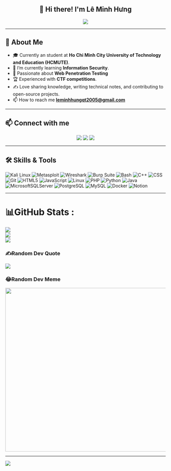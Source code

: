 <h2 align="center">👋 Hi there! I'm <b>Lê Minh Hưng</b></h2>
<p align="center">
  <a href="https://github.com/DenverCoder1/readme-typing-svg">
    <img src="https://readme-typing-svg.herokuapp.com?font=Time+New+Roman&color=cyan&size=25&center=true&vCenter=true&width=600&height=100&lines=Welcome+to+my+GitHub;HCMUTE+Student;Active+Learner+%26+Researcher;Dream:Web+Pentester">
  </a>
</p>

---

## 🌟 About Me  
- 🎓 Currently an student at **Ho Chi Minh City University of Technology and Education (HCMUTE)**.  
- 🌱 I’m currently learning **Information Security**.  
- 🤖 Passionate about **Web Penetration Testing**
- 🏆 Experienced with **CTF competitions**.  
- ✍️ Love sharing knowledge, writing technical notes, and contributing to open-source projects.  
- 📫 How to reach me **leminhhungqt2005@gmail.com**

---

## 📫 Connect with me
<p align="center">
  <a href="https://www.facebook.com/minh.hung.170532"><img src="https://img.icons8.com/fluent/48/000000/facebook-new.png"/></a>
  <a href="https://github.com/leminhhung2005"><img src="https://img.icons8.com/fluent/48/000000/github.png"/></a>
  <a href="mailto:leminhhungqt2005t@gmail.com"><img src="https://img.icons8.com/fluent/48/000000/mailing.png"/></a>
</p>

---

## 🛠️ Skills & Tools
![Kali Linux](https://img.shields.io/badge/-Kali_Linux-557C94?style=flat-square&logo=kali-linux&logoColor=white)
![Metasploit](https://img.shields.io/badge/-Metasploit-E34F26?style=flat-square&logo=metasploit&logoColor=white)
![Wireshark](https://img.shields.io/badge/-Wireshark-1679A7?style=flat-square&logo=wireshark&logoColor=white)
![Burp Suite](https://img.shields.io/badge/-Burp_Suite-FF6347?style=flat-square&logo=burp-suite&logoColor=white)
![Bash](https://img.shields.io/badge/-Bash-4EAA25?style=flat-square&logo=gnu-bash&logoColor=white)
![C++](https://img.shields.io/badge/-C++-00599C?style=flat-square&logo=c%2B%2B&logoColor=white)
![CSS](https://img.shields.io/badge/-CSS-1572B6?style=flat-square&logo=css3&logoColor=white)
![Git](https://img.shields.io/badge/-Git-F05032?style=flat-square&logo=git&logoColor=white)
![HTML5](https://img.shields.io/badge/-HTML5-E34F26?style=flat-square&logo=html5&logoColor=white)
![JavaScript](https://img.shields.io/badge/-JavaScript-F7DF1E?style=flat-square&logo=javascript&logoColor=black)
![Linux](https://img.shields.io/badge/-Linux-FCC624?style=flat-square&logo=linux&logoColor=black)
![PHP](https://img.shields.io/badge/-PHP-777BB4?style=flat-square&logo=php&logoColor=white)
![Python](https://img.shields.io/badge/-Python-3776AB?style=flat-square&logo=python&logoColor=white)
![Java](https://img.shields.io/badge/java-%23ED8B00.svg?style=flat&logo=java&logoColor=white)
![MicrosoftSQLServer](https://img.shields.io/badge/Microsoft%20SQL%20Sever-CC2927?style=flat&logo=microsoft%20sql%20server&logoColor=white)
![PostgreSQL](https://img.shields.io/badge/-PostgreSQL-336791?style=flat-square&logo=postgresql&logoColor=white)
![MySQL](https://img.shields.io/badge/-MySQL-4479A1?style=flat-square&logo=mysql&logoColor=white)
![Docker](https://img.shields.io/badge/docker-%230db7ed.svg?style=flat&logo=docker&logoColor=white) 
![Notion](https://img.shields.io/badge/Notion-%23000000.svg?style=flat&logo=notion&logoColor=white)

---


# 📊GitHub Stats :
![](https://github-readme-stats.vercel.app/api?username=leminhhung2005&theme=default&hide_border=true&include_all_commits=false&count_private=false)<br/>
![](https://github-readme-streak-stats.herokuapp.com/?user=leminhhung2005&theme=default&hide_border=true)<br/>
![](https://github-readme-stats.vercel.app/api/top-langs/?username=leminhhung2005&theme=default&hide_border=true&include_all_commits=false&count_private=false&layout=compact)

### ✍️Random Dev Quote
![](https://quotes-github-readme.vercel.app/api?type=horizontal&theme=radical)

### 😂Random Dev Meme
<img src="https://random-memer.herokuapp.com/" width="512px"/>

---
[![](https://visitcount.itsvg.in/api?id=leminhhung2005&icon=0&color=0)](https://visitcount.itsvg.in)



